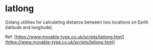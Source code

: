 # latlong

Golang utilities for calculating distance between two locations on Earth (latitude and longitude).

Ref: [https://www.movable-type.co.uk/scripts/latlong.html](https://www.movable-type.co.uk/scripts/latlong.html)
